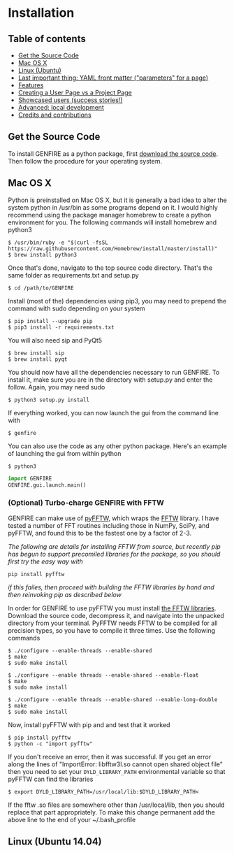 # Installation

## Table of contents

- [Get the Source Code](#get-the-source-code)
- [Mac OS X](#mac)
- [Linux (Ubuntu)](#linux)
- [Last important thing: YAML front matter ("parameters" for a page)](#last-important-thing-yaml-front-matter-parameters-for-a-page)
- [Features](#features)
- [Creating a User Page vs a Project Page](#creating-a-user-page-vs-a-project-page)
- [Showcased users (success stories!)](#showcased-users-success-stories)
- [Advanced: local development](#advanced-local-development-using-docker)
- [Credits and contributions](#credits)


## Get the Source Code

To install GENFIRE as a python package, first 
[download the source code](www.github.com/genfire-em). Then follow the procedure for 
your operating system.

<a name = "mac"></a>



## Mac OS X

Python is preinstalled on Mac OS X, but it is generally a bad idea to alter the system
python in /usr/bin as some programs depend on it. I would highly recommend using the
package manager homebrew to create a python environment for you. The following
commands will install homebrew and python3

~~~
$ /usr/bin/ruby -e "$(curl -fsSL https://raw.githubusercontent.com/Homebrew/install/master/install)"
$ brew install python3
~~~

Once that's done, navigate to the top source code directory. That's the same
folder as requirements.txt and setup.py

~~~
$ cd /path/to/GENFIRE
~~~

Install (most of the) dependencies using pip3, you may need to prepend the command with sudo depending on your system

~~~
$ pip install --upgrade pip
$ pip3 install -r requirements.txt
~~~

You will also need sip and PyQt5		

~~~
$ brew install sip
$ brew install pyqt
~~~

You should now have all the dependencies necessary to run GENFIRE. To install it, make
sure you are in the directory with setup.py and enter the follow. Again, you may need sudo

~~~
$ python3 setup.py install
~~~

If everything worked, you can now launch the gui from the command line with

~~~
$ genfire
~~~

You can also use the code as any other python package. Here's an example of launching the gui from within python

~~~
$ python3
~~~

~~~ python
import GENFIRE
GENFIRE.gui.launch.main()
~~~

### (Optional) Turbo-charge GENFIRE with FFTW

GENFIRE can make use of [pyFFTW](https://pypi.python.org/pypi/pyFFTW), which wraps the [FFTW](http://www.fftw.org/) library. I have tested a number of
FFT routines including those in NumPy, SciPy, and pyFFTW, and found this to be the fastest one by a factor of 2-3.

*The following are details for installing FFTW from source, but recently pip has begun to support precomiled libraries for the package, so you should first try the easy way with*

~~~
pip install pyfftw
~~~

*if this failes, then proceed with building the FFTW libraries by hand and then reinvoking pip as described below*

In order for GENFIRE to use pyFFTW you must install [the FFTW libraries](http://www.fftw.org/download.html). Download the source code, decompress it, and navigate into the unpacked directory
from your terminal. PyFFTW needs FFTW to be compiled for all precision types, so you have to compile it three times.
Use the following commands

~~~
$ ./configure --enable-threads --enable-shared
$ make
$ sudo make install
~~~

~~~
$ ./configure --enable threads --enable-shared --enable-float
$ make
$ sudo make install
~~~

~~~
$ ./configure --enable threads --enable-shared --enable-long-double
$ make
$ sudo make install
~~~

Now, install pyFFTW with pip and and test that it worked

~~~
$ pip install pyfftw
$ python -c "import pyfftw"
~~~

If you don't receive an error, then it was successful. If you get an error along the lines of
"ImportError: libfftw3l.so cannot open shared object file" then you need to set your `DYLD_LIBRARY_PATH`
environmental variable so that pyFFTW can find the libraries

~~~
$ export DYLD_LIBRARY_PATH=/usr/local/lib:$DYLD_LIBRARY_PATH<
~~~

If the fftw .so files are somewhere other than /usr/local/lib, then you should replace that part appropriately.
To make this change permanent add the above line to the end of your ~/.bash_profile

<a name = "linux"></a>

## Linux (Ubuntu 14.04)